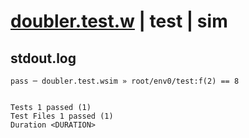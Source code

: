 # [doubler.test.w](../../../../../examples/tests/valid/doubler.test.w) | test | sim

## stdout.log
```log
pass ─ doubler.test.wsim » root/env0/test:f(2) == 8
 
 
Tests 1 passed (1)
Test Files 1 passed (1)
Duration <DURATION>
```

